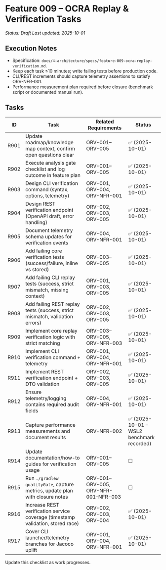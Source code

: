 # Feature 009 – OCRA Replay & Verification Tasks

_Status: Draft_
_Last updated: 2025-10-01_

## Execution Notes
- Specification: `docs/4-architecture/specs/feature-009-ocra-replay-verification.md`.
- Keep each task ≤10 minutes; write failing tests before production code.
- CLI/REST increments should capture telemetry assertions to satisfy ORV-NFR-001.
- Performance measurement plan required before closure (benchmark script or documented manual run).

## Tasks
| ID | Task | Related Requirements | Status |
|----|------|----------------------|--------|
| R901 | Update roadmap/knowledge map context, confirm open questions clear | ORV-001–ORV-005 | ✅ (2025-10-01) |
| R902 | Execute analysis gate checklist and log outcome in feature plan | ORV-001–ORV-005 | ✅ (2025-10-01) |
| R903 | Design CLI verification command (syntax, options, telemetry) | ORV-001, ORV-004, ORV-NFR-001 | ✅ (2025-10-01) |
| R904 | Design REST verification endpoint (OpenAPI draft, error handling) | ORV-002, ORV-003, ORV-005 | ✅ (2025-10-01) |
| R905 | Document telemetry schema updates for verification events | ORV-004, ORV-NFR-001 | ✅ (2025-10-01) |
| R906 | Add failing core verification tests (success/failure, inline vs stored) | ORV-003–ORV-005 | ✅ (2025-10-01) |
| R907 | Add failing CLI replay tests (success, strict mismatch, missing context) | ORV-001, ORV-003, ORV-005 | ✅ (2025-10-01) |
| R908 | Add failing REST replay tests (success, strict mismatch, validation errors) | ORV-002, ORV-003, ORV-005 | ✅ (2025-10-01) |
| R909 | Implement core replay verification logic with strict matching | ORV-003–ORV-005, ORV-NFR-003 | ✅ (2025-10-01) |
| R910 | Implement CLI verification command + telemetry | ORV-001, ORV-004, ORV-NFR-001 | ✅ (2025-10-01) |
| R911 | Implement REST verification endpoint + DTO validation | ORV-002, ORV-003, ORV-005 | ✅ (2025-10-01) |
| R912 | Ensure telemetry/logging contains required audit fields | ORV-004, ORV-NFR-001 | ✅ (2025-10-01) |
| R913 | Capture performance measurements and document results | ORV-NFR-002 | ✅ (2025-10-01 – WSL2 benchmark recorded) |
| R914 | Update documentation/how-to guides for verification usage | ORV-001–ORV-005 | ☐ |
| R915 | Run `./gradlew qualityGate`, capture metrics, update plan with closure notes | ORV-001–ORV-005, ORV-NFR-001–NFR-003 | ☐ |
| R916 | Increase REST verification service coverage (timestamp validation, stored race) | ORV-002, ORV-003, ORV-004 | ✅ (2025-10-01) |
| R917 | Cover CLI launcher/telemetry branches for Jacoco uplift | ORV-001, ORV-004, ORV-NFR-001 | ✅ (2025-10-01) |

Update this checklist as work progresses.
